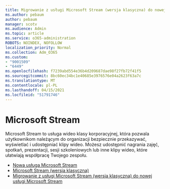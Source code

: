 ```yaml
---
title: Migrowanie z usługi Microsoft Stream (wersja klasyczna) do nowej usługi Microsoft Stream
ms.author: pebaum
author: pebaum
manager: scotv
ms.audience: Admin
ms.topic: article
ms.service: o365-administration
ROBOTS: NOINDEX, NOFOLLOW
localization_priority: Normal
ms.collection: Adm_O365
ms.custom:
- "9001509"
- "6449"
ms.openlocfilehash: f7239abd554e36b4d209687dae98f27fb72f41f5
ms.sourcegitcommit: 8bc60ec34bc1e40685e3976576e04a2623f63a7c
ms.translationtype: MT
ms.contentlocale: pl-PL
ms.lasthandoff: 04/15/2021
ms.locfileid: "51791746"
---
```

# <a name="microsoft-stream"></a>Microsoft Stream

Microsoft Stream to usługa wideo klasy korporacyjnej, która pozwala użytkownikom należącym do organizacji bezpiecznie przekazywać, wyświetlać i udostępniać klipy wideo. Możesz udostępnić nagrania zajęć, spotkań, prezentacji, sesji szkoleniowych lub inne klipy wideo, które ułatwiają współpracę Twojego zespołu.  

- [Nowa usługa Microsoft Stream](https://docs.microsoft.com/stream/new-stream)
- [Microsoft Stream (wersja klasyczna)](https://docs.microsoft.com/stream/overview)
- [Migrowanie z usługi Microsoft Stream (wersja klasyczna) do nowej usługi Microsoft Stream](https://docs.microsoft.com/stream/classic-migration)